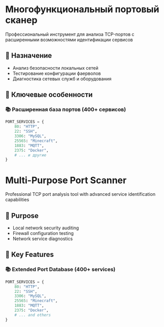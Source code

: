 # Многофункциональный портовый сканер


Профессиональный инструмент для анализа TCP-портов с расширенными возможностями идентификации сервисов

## 📌 Назначение
- Анализ безопасности локальных сетей
- Тестирование конфигурации фаерволов
- Диагностика сетевых служб и оборудования

## 🚀 Ключевые особенности

### 📚 Расширенная база портов (400+ сервисов)
```python
PORT_SERVICES = {
    80: "HTTP",
    22: "SSH",
    3306: "MySQL",
    25565: "Minecraft",
    1883: "MQTT",
    2375: "Docker",
    # ... и другие
}
```
# Multi-Purpose Port Scanner


Professional TCP port analysis tool with advanced service identification capabilities

## 📌 Purpose
- Local network security auditing
- Firewall configuration testing
- Network service diagnostics

## 🚀 Key Features

### 📚 Extended Port Database (400+ services)
```python
PORT_SERVICES = {
    80: "HTTP",
    22: "SSH",
    3306: "MySQL",
    25565: "Minecraft",
    1883: "MQTT",
    2375: "Docker",
    # ... and others
}
```

